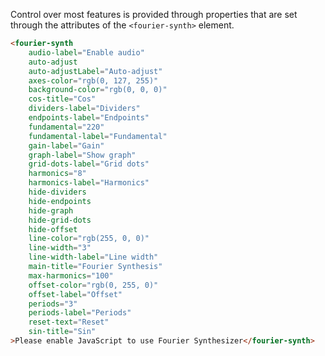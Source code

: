 Control over most features is provided through properties that are set through the attributes of the `<fourier-synth>` element.

```html
<fourier-synth
	audio-label="Enable audio"
	auto-adjust
	auto-adjustLabel="Auto-adjust"
	axes-color="rgb(0, 127, 255)"
	background-color="rgb(0, 0, 0)"
	cos-title="Cos"
	dividers-label="Dividers"
	endpoints-label="Endpoints"
	fundamental="220"
	fundamental-label="Fundamental"
	gain-label="Gain"
	graph-label="Show graph"
	grid-dots-label="Grid dots"
	harmonics="8"
	harmonics-label="Harmonics"
	hide-dividers
	hide-endpoints
	hide-graph
	hide-grid-dots
	hide-offset
	line-color="rgb(255, 0, 0)"
	line-width="3"
	line-width-label="Line width"
	main-title="Fourier Synthesis"
	max-harmonics="100"
	offset-color="rgb(0, 255, 0)"
	offset-label="Offset"
	periods="3"
	periods-label="Periods"
	reset-text="Reset"
	sin-title="Sin"
>Please enable JavaScript to use Fourier Synthesizer</fourier-synth>
```
